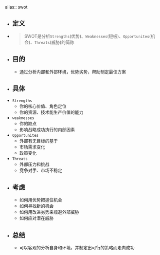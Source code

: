 alias:: swot

- ## 定义
- >SWOT是分析`Strengths`(优势)、`Weaknesses`(短板)、`Opportunites`(机会)、`Threats`(威胁)的简称
- ## 目的
	- 通过分析内部和外部环境，优势劣势，帮助制定最佳方案
- ## 具体
- `Strengths`
	- 你的核心价值、角色定位
	- 你的资源、技术能生产价值的能力
- `weaknesses`
	- 你的缺点
	- 影响战略成功执行的内部因素
- `Opportunites`
	- 外部有无目标的基于
	- 市场需求变化
	- 政策变化
- `Threats`
	- 外部压力和挑战
	- 竞争对手、市场不稳定
- ## 考虑
	- 如何用优势把握住机会
	- 如何寻找新的机会
	- 如何用改进劣势来规避外部威胁
	- 如何应对潜在威胁
- ## 总结
	- 可以客观的分析自身和环境，并制定出可行的策略而走向成功